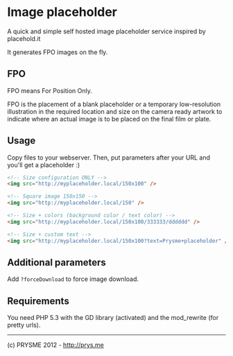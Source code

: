 Image placeholder
=================

A quick and simple self hosted image placeholder service inspired by placehold.it

It generates FPO images on the fly.


FPO
---
FPO means For Position Only.

FPO is the placement of a blank placeholder or a temporary low-resolution illustration in the required location and size on the camera ready artwork to indicate where an actual image is to be placed on the final film or plate.


Usage
-----

Copy files to your webserver. Then, put parameters after your URL and you'll get a placeholder :)

```html
<!-- Size configuration ONLY -->
<img src="http://myplaceholder.local/150x100" /> 

<!-- Square image 150x150 -->
<img src="http://myplaceholder.local/150" /> 

<!-- Size + colors (background color / text color) -->
<img src="http://myplaceholder.local/150x100/333333/dddddd" />

<!-- Size + custom text -->
<img src="http://myplaceholder.local/150x100?text=Prysme+placeholder" />
```


Additional parameters
---------------------

Add `?forceDownload` to force image download.


Requirements
------------

You need PHP 5.3 with the GD library (activated) and the mod_rewrite (for pretty urls).


_____________________________________________

(c) PRYSME 2012 - http://prys.me